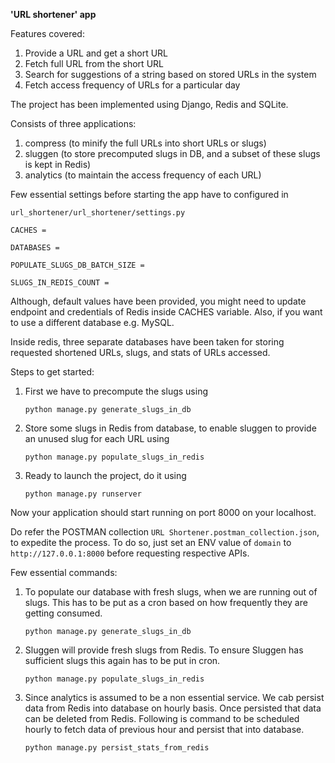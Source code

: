 **'URL shortener' app**

Features covered:
1. Provide a URL and get a short URL
2. Fetch full URL from the short URL
3. Search for suggestions of a string based on stored URLs in the system
4. Fetch access frequency of URLs for a particular day

The project has been implemented using Django, Redis and SQLite.

Consists of three applications:
1. compress (to minify the full URLs into short URLs or slugs)
2. sluggen (to store precomputed slugs in DB, and a subset of these slugs is kept in Redis)
3. analytics (to maintain the access frequency of each URL)

Few essential settings before starting the app have to configured in 

`url_shortener/url_shortener/settings.py`

`CACHES = `

`DATABASES = `

`POPULATE_SLUGS_DB_BATCH_SIZE = `

`SLUGS_IN_REDIS_COUNT = `

Although, default values have been provided, you might need to update endpoint and credentials of Redis
inside CACHES variable. Also, if you want to use a different database e.g. MySQL.

Inside redis, three separate databases have been taken for storing 
requested shortened URLs, slugs, and stats of URLs accessed.

Steps to get started:
1. First we have to precompute the slugs using

    `python manage.py generate_slugs_in_db` 
2. Store some slugs in Redis from database, to enable sluggen to provide an unused slug for each URL using

    `python manage.py populate_slugs_in_redis`
3. Ready to launch the project, do it using

    `python manage.py runserver`

Now your application should start running on port 8000 on your localhost.

Do refer the POSTMAN collection `URL Shortener.postman_collection.json`, to expedite the process. To do so, just set
an ENV value of `domain` to `http://127.0.0.1:8000` before requesting respective APIs.

Few essential commands:
1. To populate our database with fresh slugs, when we are running out of slugs. 
   This has to be put as a cron based on how frequently they are getting consumed.

    `python manage.py generate_slugs_in_db` 
2. Sluggen will provide fresh slugs from Redis. To ensure Sluggen has sufficient slugs
   this again has to be put in cron.

    `python manage.py populate_slugs_in_redis`
3. Since analytics is assumed to be a non essential service. We cab persist data 
   from Redis into database on hourly basis. Once persisted that data can be deleted from Redis. 
   Following is command to be scheduled hourly to fetch data of previous hour and persist that
   into database.

    `python manage.py persist_stats_from_redis`

